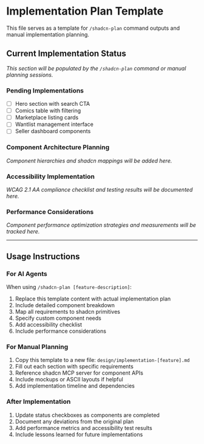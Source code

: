 # Implementation Plan Template

This file serves as a template for `/shadcn-plan` command outputs and manual implementation planning.

## Current Implementation Status
*This section will be populated by the `/shadcn-plan` command or manual planning sessions.*

### Pending Implementations
- [ ] Hero section with search CTA
- [ ] Comics table with filtering
- [ ] Marketplace listing cards
- [ ] Wantlist management interface
- [ ] Seller dashboard components

### Component Architecture Planning
*Component hierarchies and shadcn mappings will be added here.*

### Accessibility Implementation
*WCAG 2.1 AA compliance checklist and testing results will be documented here.*

### Performance Considerations
*Component performance optimization strategies and measurements will be tracked here.*

---

## Usage Instructions

### For AI Agents
When using `/shadcn-plan [feature-description]`:
1. Replace this template content with actual implementation plan
2. Include detailed component breakdown
3. Map all requirements to shadcn primitives
4. Specify custom component needs
5. Add accessibility checklist
6. Include performance considerations

### For Manual Planning
1. Copy this template to a new file: `design/implementation-[feature].md`
2. Fill out each section with specific requirements
3. Reference shadcn MCP server for component APIs
4. Include mockups or ASCII layouts if helpful
5. Add implementation timeline and dependencies

### After Implementation
1. Update status checkboxes as components are completed
2. Document any deviations from the original plan
3. Add performance metrics and accessibility test results
4. Include lessons learned for future implementations
